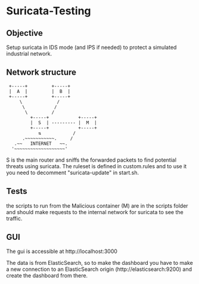 # Suricata-Testing

## Objective
Setup suricata in IDS mode (and IPS if needed) to protect a simulated industrial network.

## Network structure
     +-----+         +-----+
     |  A  |         |  B  |
     +-----+         +-----+
         \             /
          \           /
           \         /
             +-----+           +-----+
             |  S  | --------- |  M  |
             +-----+           +-----+
                ⇅            /
          .~~~~~~~~~~~.     /
       .~~   INTERNET   ~~.
      '~~~~~~~~~~~~~~~~~~~'

S is the main router and sniffs the forwarded packets to find potential threats using suricata. The ruleset is defined in custom.rules and to use it you need to decomment "suricata-update" in start.sh.

## Tests
the scripts to run from the Malicious container (M) are in the scripts folder and should make requests to the internal network for suricata to see the traffic.

## GUI
The gui is accessible at http://localhost:3000

The data is from ElasticSearch, so to make the dashboard you have to make a new connection to an ElasticSearch origin (http://elasticsearch:9200) and create the dashboard from there.
